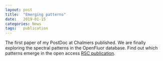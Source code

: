 ```yaml
---
layout: post
title:  "Emerging patterns"
date:   2019-01-15
categories: News
tags:	publication
---
```

The first paper of my PostDoc at Chalmers published. We are finally exploring the spectral patterns in the OpenFluor database. 
Find out which patterns emerge in the open access [RSC publication](https://pubs.rsc.org/en/content/articlepdf/2019/ay/c8ay02422g).

